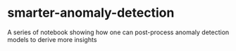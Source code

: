 # smarter-anomaly-detection
A series of notebook showing how one can post-process anomaly detection models to derive more insights

